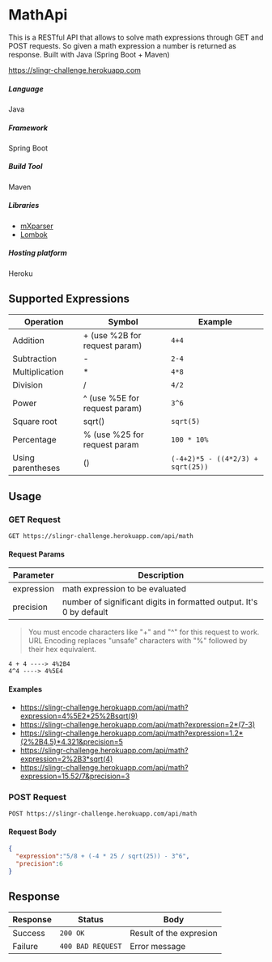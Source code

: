 # MathApi
This is a RESTful API that allows to solve math expressions through GET and POST requests. So given a math expression a number is returned as response. Built with Java (Spring Boot + Maven)

https://slingr-challenge.herokuapp.com

##### Language
Java

##### Framework
Spring Boot

##### Build Tool
Maven

##### Libraries

- [mXparser](http://mathparser.org/) 
- [Lombok](https://projectlombok.org/)

##### Hosting platform
Heroku

## Supported Expressions

| Operation | Symbol | Example |
| ----------- | ----------- | ----------- |
| Addition | + (use %2B for request param) | `4+4`
| Subtraction | - | `2-4`
| Multiplication | * | `4*8`
| Division | / | `4/2`
| Power | ^ (use %5E for request param) | `3^6`
| Square root | sqrt() | `sqrt(5)`
| Percentage | % (use %25 for request param | `100 * 10%`
| Using parentheses | () | `(-4+2)*5 - ((4*2/3) + sqrt(25))`

## Usage

### GET Request

```
GET https://slingr-challenge.herokuapp.com/api/math
```

#### Request Params

Parameter | Description | 
------------ | ------------- |  
expression | 	math expression to be evaluated
precision | 	number of significant digits in formatted output. It's 0 by default

> You must encode characters like "+" and "^" for this request to work. URL Encoding replaces "unsafe" characters with "%" followed by their hex equivalent.
```
4 + 4 ----> 4%2B4
4^4 ----> 4%5E4
```
#### Examples

- https://slingr-challenge.herokuapp.com/api/math?expression=4%5E2*25%2Bsqrt(9)
- https://slingr-challenge.herokuapp.com/api/math?expression=2*(7-3)
- https://slingr-challenge.herokuapp.com/api/math?expression=1.2*(2%2B4.5)*4.321&precision=5
- https://slingr-challenge.herokuapp.com/api/math?expression=2%2B3*sqrt(4)
- https://slingr-challenge.herokuapp.com/api/math?expression=15.52/7&precision=3

### POST Request

```
POST https://slingr-challenge.herokuapp.com/api/math
```

#### Request Body
```json
{
  "expression":"5/8 + (-4 * 25 / sqrt(25)) - 3^6", 
  "precision":6
}
```

## Response

 Response | Status | Body
------------ | ------------- |  ------------- |
Success | 	`200 OK` | Result of the expresion
Failure | 	`400 BAD REQUEST` | Error message


